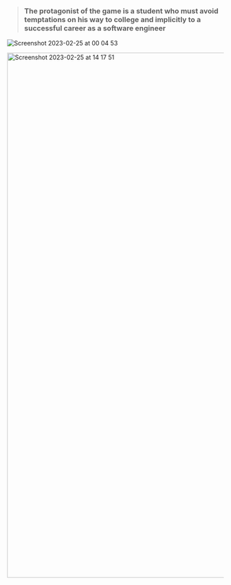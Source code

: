 > ### The protagonist of the game is a student who must avoid temptations on his way to college and implicitly to a successful career as a software engineer

![Screenshot 2023-02-25 at 00 04 53](https://user-images.githubusercontent.com/97184692/221302745-2e4db6bd-ccef-4d38-9582-0637794204a2.jpg)

<img width="1219" alt="Screenshot 2023-02-25 at 14 17 51" src="https://user-images.githubusercontent.com/97184692/221356448-9ddce845-8054-481c-ab0e-2769281ae703.png">
